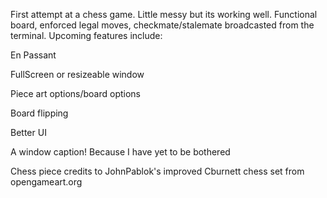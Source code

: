First attempt at a chess game. Little messy but its working well. Functional board, enforced legal moves, checkmate/stalemate broadcasted from the terminal. Upcoming features include:

En Passant

FullScreen or resizeable window

Piece art options/board options

Board flipping

Better UI

A window caption! Because I have yet to be bothered

Chess piece credits to JohnPablok's improved Cburnett chess set from opengameart.org
